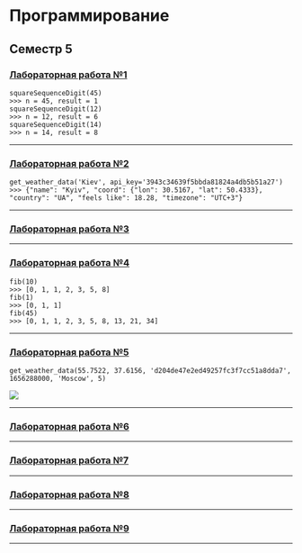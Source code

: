 # Программирование
## Семестр 5

### [Лабораторная работа №1](https://github.com/python-basic/sem5-lr1-matvuric)
```
squareSequenceDigit(45)
>>> n = 45, result = 1
squareSequenceDigit(12)
>>> n = 12, result = 6
squareSequenceDigit(14)
>>> n = 14, result = 8
```
***
### [Лабораторная работа №2](https://github.com/python-basic/sem5-lr2-matvuric)
```
get_weather_data('Kiev', api_key='3943c34639f5bbda81824a4db5b51a27')
>>> {"name": "Kyiv", "coord": {"lon": 30.5167, "lat": 50.4333}, "country": "UA", "feels like": 18.28, "timezone": "UTC+3"}
```
***
### [Лабораторная работа №3](https://replit.com/@MatviivKirill/prog5lab3#myremotemodule.py)
***
### [Лабораторная работа №4](https://github.com/python-basic/sem3-lr4-matvuric)
```
fib(10)
>>> [0, 1, 1, 2, 3, 5, 8]
fib(1)
>>> [0, 1, 1]
fib(45)
>>> [0, 1, 1, 2, 3, 5, 8, 13, 21, 34]
```
***
### [Лабораторная работа №5](https://github.com/matvuric/programming/tree/master/weather_visualizing)
```
get_weather_data(55.7522, 37.6156, 'd204de47e2ed49257fc3f7cc51a8dda7', 1656288000, 'Moscow', 5)
```
![](//https://sun9-north.userapi.com/sun9-80/s/v1/if2/FkxEy0WBtKvsOt6Dz1jiwtsUFZf3HiK6GbygRMIubKZ_7mo_K3LIy_NcXISVd874Flk5JVCylonsLejTiUcOGZfZ.jpg?size=1500x500&quality=96&type=album)
***
### [Лабораторная работа №6](https://replit.com/@MatviivKirill/prog5lab3#myremotemodule.py)
***
### [Лабораторная работа №7](https://replit.com/@MatviivKirill/prog5lab3#myremotemodule.py)
***
### [Лабораторная работа №8](https://replit.com/@MatviivKirill/prog5lab3#myremotemodule.py)
***
### [Лабораторная работа №9](https://replit.com/@MatviivKirill/prog5lab3#myremotemodule.py)
***
